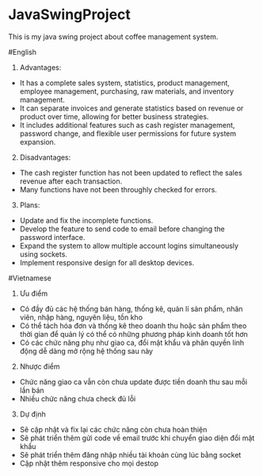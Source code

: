 # JavaSwingProject
This is my java swing project about coffee management system.

#English
1) Advantages:
  - It has a complete sales system, statistics, product management, employee management, purchasing, raw materials, and inventory management.
  - It can separate invoices and generate statistics based on revenue or product over time, allowing for better business strategies.
  - It includes additional features such as cash register management, password change, and flexible user permissions for future system expansion.
2) Disadvantages:
  - The cash register function has not been updated to reflect the sales revenue after each transaction.
  - Many functions have not been throughly checked for errors.
3) Plans:
  - Update and fix the incomplete functions.
  - Develop the feature to send code to email before changing the password interface.
  - Expand the system to allow multiple account logins simultaneously using sockets.
  - Implement responsive design for all desktop devices.

#Vietnamese
1) Ưu điểm
  - Có đầy đủ các hệ thống bán hàng, thống kê, quản lí sản phẩm, nhân viên, nhập hàng, nguyên liệu, tồn kho
  - Có thể tách hóa đơn và thống kê theo doanh thu hoặc sản phẩm theo thời gian để quản lý có thể có những phương pháp kinh doanh tốt hơn
  - Có các chức năng phụ như giao ca, đổi mật khẩu và phân quyền linh động dễ dàng mở rộng hệ thống sau này
 2) Nhược điểm
  - Chức năng giao ca vẫn còn chưa update được tiền doanh thu sau mỗi lần bán
  - Nhiều chức năng chưa check đủ lỗi
 3) Dự định
   - Sẽ cập nhật và fix lại các chức năng còn chưa hoàn thiện
   - Sẽ phát triển thêm gửi code về email trước khi chuyển giao diện đổi mật khẩu
   - Sẽ phát triển thêm đăng nhập nhiều tài khoản cùng lúc bằng socket 
   - Cập nhật thêm responsive cho mọi destop


